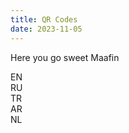 ```yaml
---
title: QR Codes
date: 2023-11-05
---
```

<script src="https://cdn.rawgit.com/davidshimjs/qrcodejs/gh-pages/qrcode.min.js"></script>

Here you go sweet Maafin

<div id="qrcode-container">
<div>EN</div>
<div id="qrcode0"></div>
<div>RU</div>
<div id="qrcode1"></div>
<div>TR</div>
<div id="qrcode2"></div>
<div>AR</div>
<div id="qrcode3"></div>
<div>NL</div>
<div id="qrcode4"></div>
</div>


<script type="text/javascript">
  var qrcodes = [
    "https://forms.gle/ZHmubFppnrPdaNhE6",
    "https://forms.gle/6ef7noX8nMdFpZK4A",
    "https://forms.gle/y1FMNE2N2KvECTBC8",
    "https://forms.gle/EZN3SdLwPZ6MtmSX7",
    "https://forms.gle/XDwia4N5XjVJUdFV7",
  ]

let qr0 = new QRCode(document.getElementById(`qrcode0`), {
    text: qrcodes[0],
    width: 180,
    height: 180,
    colorDark : "#000",
    colorLight : "#fff",
    correctLevel : QRCode.CorrectLevel.H
})
let qr1 = new QRCode(document.getElementById(`qrcode1`), {
    text: qrcodes[1],
    width: 180,
    height: 180,
    colorDark : "#000",
    colorLight : "#fff",
    correctLevel : QRCode.CorrectLevel.H
})
let qr2 = new QRCode(document.getElementById(`qrcode2`), {
    text: qrcodes[2],
    width: 180,
    height: 180,
    colorDark : "#000",
    colorLight : "#fff",
    correctLevel : QRCode.CorrectLevel.H
})
let qr3 = new QRCode(document.getElementById(`qrcode3`), {
    text: qrcodes[3],
    width: 180,
    height: 180,
    colorDark : "#000",
    colorLight : "#fff",
    correctLevel : QRCode.CorrectLevel.H
})
let qr4 = new QRCode(document.getElementById(`qrcode4`), {
    text: qrcodes[4],
    width: 180,
    height: 180,
    colorDark : "#000",
    colorLight : "#fff",
    correctLevel : QRCode.CorrectLevel.H
})
</script>